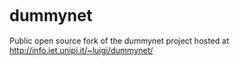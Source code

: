 dummynet
========

Public open source fork of the dummynet project hosted at http://info.iet.unipi.it/~luigi/dummynet/